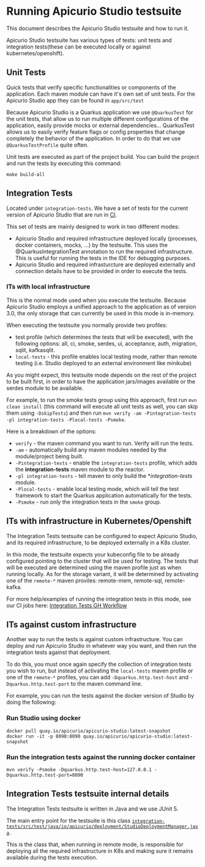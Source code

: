 # Running Apicurio Studio testsuite

This document describes the Apicurio Studio testsuite and how to run it.

Apicurio Studio testsuite has various types of tests: unit tests and integration tests(these can be executed locally or against kubernetes/openshift).

## Unit Tests

Quick tests that verify specific functionalities or components of the application. Each maven module can have it's own set of unit tests.
For the Apicurio Studio app they can be found in `app/src/test`

Because Apicurio Studio is a Quarkus application we use `@QuarkusTest` for the unit tests, that allow us to run multiple different configurations of 
the application, easily provide mocks or external dependencies... QuarkusTest allows us to easily verify feature flags or config properties that change completely the behavior of the application. In order to do that we use `@QuarkusTestProfile` quite often.

Unit tests are executed as part of the project build. You can build the project and run the tests by executing this command:
```
make build-all
```

## Integration Tests

Located under `integration-tests`. We have a set of tests for the current version of Apicurio Studio that are run in [CI](.github/workflows/integration-tests.yaml).

This set of tests are mainly designed to work in two different modes:

+ Apicurio Studio and required infrastructure deployed locally (processes, docker containers, mocks, ...) by the testsuite. This uses the @QuarkusIntegrationTest annotation to run the required infrastructure. This is useful for running the tests in the IDE for debugging purposes.
+ Apicurio Studio and required infrasturcture are deployed externally and connection details have to be provided in order to execute the tests.

### ITs with local infrastructure

This is the normal mode used when you execute the testsuite. Because Apicurio Studio employs a unified approach to the application as of version 3.0, the only storage that can currently be used in this mode is in-memory.

When executing the testsuite you normally provide two profiles:
+ test profile (which determines the tests that will be executed), with the following options: all, ci, smoke, serdes, ui, acceptance, auth, migration, sqlit, kafkasqlit.
+ `local-tests` - this profile enables local testing mode, rather than remote testing (i.e. Studio deployed to an external environment like minikube)

As you might expect, this testsuite mode depends on the rest of the project to be built first, in order to have the application jars/images available or the serdes module to be available.

For example, to run the smoke tests group using this approach, first run `mvn clean install` (this command will execute all unit tests as well, you can skip them using `-DskipTests`) and then run `mvn verify -am -Pintegration-tests -pl integration-tests -Plocal-tests -Psmoke`.

Here is a breakdown of the options:

* `verify` - the maven command you want to run.  Verify will run the tests.
* `-am` - automatically build any maven modules needed by the module/project being built.
* `-Pintegration-tests` - enable the `integration-tests` profile, which adds the **integration-tests** maven module to the reactor.
* `-pl integration-tests` - tell maven to only build the **integration-tests* module.
* `-Plocal-tests` - enable local testing mode, which will tell the test framework to start the Quarkus application automatically for the tests.
* `-Psmoke` - run only the integration tests in the `smoke` group.

## ITs with infrastructure in Kubernetes/Openshift

The Integration Tests testsuite can be configured to expect Apicurio Studio, and its required infrastructure, to be deployed externally in a K8s cluster.

In this mode, the testsuite expects your kubeconfig file to be already configured pointing to the cluster that will be used for testing. The tests that will be executed are determined using the maven profile just as when running locally.
As for the storage variant, it will be determined by activating one of the `remote-*` maven proviles: remote-mem, remote-sql, remote-kafka.

For more help/examples of running the integration tests in this mode, see our CI jobs here: [Integration Tests GH Workflow](.github/workflows/integration-tests.yaml)

## ITs against custom infrastructure

Another way to run the tests is against custom infrastructure. You can deploy and run Apicurio Studio in whatever way you want, and then run the integration tests against that deployment.

To do this, you must once again specify the collection of integration tests you wish to run, but instead of activating the `local-tests` maven profile or one of the `remote-*` profiles, you can add `-Dquarkus.http.test-host` and `-Dquarkus.http.test-port` to the maven command line.

For example, you can run the tests against the docker version of Studio by doing the following:

### Run Studio using docker

```
docker pull quay.io/apicurio/apicurio-studio:latest-snapshot
docker run -it -p 8090:8090 quay.io/apicurio/apicurio-studio:latest-snapshot
```

### Run the integration tests against the running docker container

```
mvn verify -Psmoke -Dquarkus.http.test-host=127.0.0.1 -Dquarkus.http.test-port=8090
```


## Integration Tests testsuite internal details

The Integration Tests testsuite is written in Java and we use JUnit 5.

The main entry point for the testsuite is this class [`integration-tests/src/test/java/io/apicurio/deployment/StudioDeploymentManager.java`](integration-tests/src/test/java/io/apicurio/deployment/StudioDeploymentManager.java).

This is the class that, when running in remote mode, is responsible for deploying all the required infrastructure in K8s and making sure it remains available during the tests execution.
